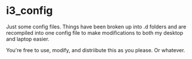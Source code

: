 # i3_config
Just some config files.
Things have been broken up into .d folders and are recompiled into one config file to make modifications to both my desktop and laptop easier.

You're free to use, modify, and distriibute this as you please. Or whatever.
